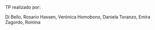 TP realizado por:

Di Bello, Rosario
Hassen, Verónica
Homobono, Daniela
Toranzo, Emira
Zagordo, Romina

